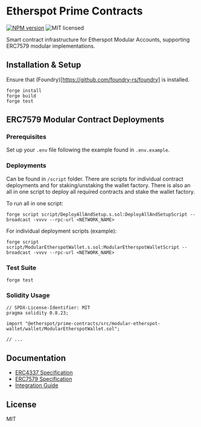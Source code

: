 # Etherspot Prime Contracts

[![NPM version][npm-image]][npm-url]
![MIT licensed][license-image]

Smart contract infrastructure for Etherspot Modular Accounts, supporting ERC7579 modular implementations.

## Installation & Setup

Ensure that (Foundry)[https://github.com/foundry-rs/foundry] is installed.

```
forge install
forge build
forge test
```

## ERC7579 Modular Contract Deployments

### Prerequisites

Set up your `.env` file following the example found in `.env.example`.

### Deployments

Can be found in `/script` folder.
There are scripts for individual contract deployments and for staking/unstaking the wallet factory.
There is also an all in one script to deploy all required contracts and stake the wallet factory.

To run all in one script:

`forge script script/DeployAllAndSetup.s.sol:DeployAllAndSetupScript --broadcast -vvvv --rpc-url <NETWORK_NAME>`

For individual deployment scripts (example):

`forge script script/ModularEtherspotWallet.s.sol:ModularEtherspotWalletScript --broadcast -vvvv --rpc-url <NETWORK_NAME>`


### Test Suite

`forge test`

### Solidity Usage

```solidity
// SPDX-License-Identifier: MIT
pragma solidity 0.8.23;

import "@etherspot/prime-contracts/src/modular-etherspot-wallet/wallet/ModularEtherspotWallet.sol";

// ...
```

## Documentation

- [ERC4337 Specification](https://eips.ethereum.org/EIPS/eip-4337)
- [ERC7579 Specification](https://eips.ethereum.org/EIPS/eip-7579)
- [Integration Guide](https://docs.etherspot.dev)

## License

MIT

[npm-image]: https://badge.fury.io/js/%40etherspot%2Flite-contracts.svg
[npm-url]: https://npmjs.org/package/@etherspot/lite-contracts
[license-image]: https://img.shields.io/badge/license-MIT-blue.svg
